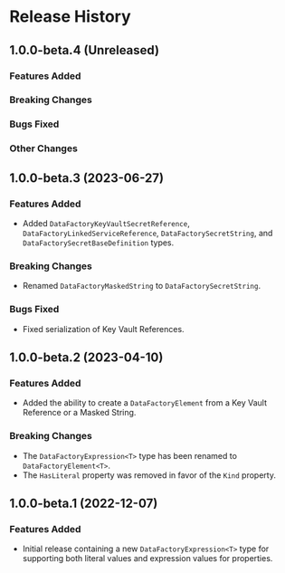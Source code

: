 # Release History

## 1.0.0-beta.4 (Unreleased)

### Features Added

### Breaking Changes

### Bugs Fixed

### Other Changes

## 1.0.0-beta.3 (2023-06-27)

### Features Added

- Added `DataFactoryKeyVaultSecretReference`, `DataFactoryLinkedServiceReference`, `DataFactorySecretString`, and `DataFactorySecretBaseDefinition` types.

### Breaking Changes

- Renamed `DataFactoryMaskedString` to `DataFactorySecretString`.

### Bugs Fixed

- Fixed serialization of Key Vault References.

## 1.0.0-beta.2 (2023-04-10)

### Features Added

- Added the ability to create a `DataFactoryElement` from a Key Vault Reference or a Masked String.

### Breaking Changes

- The `DataFactoryExpression<T>` type has been renamed to `DataFactoryElement<T>`.
- The `HasLiteral` property was removed in favor of the `Kind` property.

## 1.0.0-beta.1 (2022-12-07)

### Features Added

- Initial release containing a new `DataFactoryExpression<T>` type for supporting both literal values and expression values for properties.
